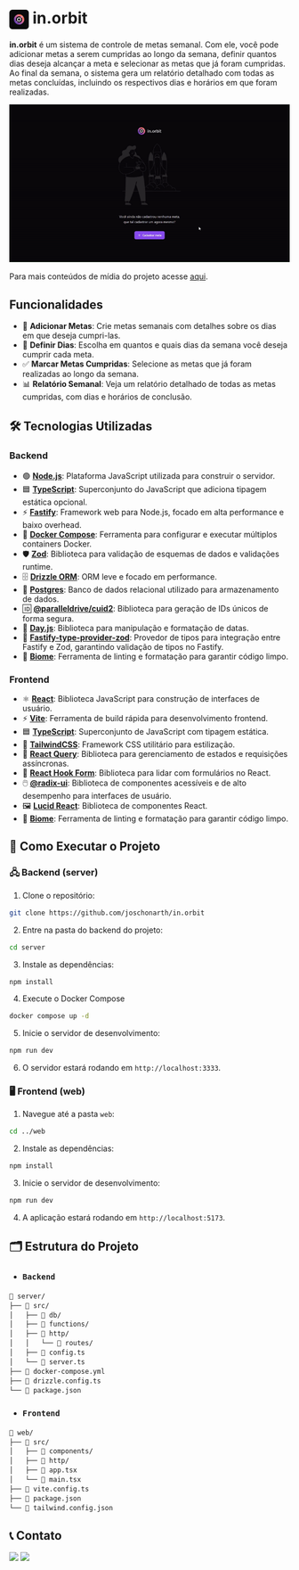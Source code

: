 # <img src="assets/icon.svg" alt="in.orbit preview" width="35" align="center"/> in.orbit

**in.orbit** é um sistema de controle de metas semanal. Com ele, você pode adicionar metas a serem cumpridas ao longo da semana, definir quantos dias deseja alcançar a meta e selecionar as metas que já foram cumpridas. Ao final da semana, o sistema gera um relatório detalhado com todas as metas concluídas, incluindo os respectivos dias e horários em que foram realizadas.

<div align="center">

  ![in-orbit](assets/in-orbit.gif)

</div>

Para mais conteúdos de mídia do projeto acesse [aqui](assets/).

## Funcionalidades

- 📝 **Adicionar Metas**: Crie metas semanais com detalhes sobre os dias em que deseja cumpri-las.
- 📅 **Definir Dias**: Escolha em quantos e quais dias da semana você deseja cumprir cada meta.
- ✅ **Marcar Metas Cumpridas**: Selecione as metas que já foram realizadas ao longo da semana.
- 📊 **Relatório Semanal**: Veja um relatório detalhado de todas as metas cumpridas, com dias e horários de conclusão.

## 🛠️ Tecnologias Utilizadas

### Backend
- 🟢 **[Node.js](https://nodejs.org/)**: Plataforma JavaScript utilizada para construir o servidor.
- 🟦 **[TypeScript](https://www.typescriptlang.org/)**: Superconjunto do JavaScript que adiciona tipagem estática opcional.
- ⚡ **[Fastify](https://www.fastify.io/)**: Framework web para Node.js, focado em alta performance e baixo overhead.
- 🐳 **[Docker Compose](https://docs.docker.com/compose/)**: Ferramenta para configurar e executar múltiplos containers Docker.
- 🛡️ **[Zod](https://zod.dev/)**: Biblioteca para validação de esquemas de dados e validações runtime.
- 🗄️ **[Drizzle ORM](https://orm.drizzle.team/)**: ORM leve e focado em performance.
- 🐘 **[Postgres](https://www.postgresql.org/)**: Banco de dados relacional utilizado para armazenamento de dados.
- 🆔 **[@paralleldrive/cuid2](https://github.com/paralleldrive/cuid2)**: Biblioteca para geração de IDs únicos de forma segura.
- 📆 **[Day.js](https://day.js.org/)**: Biblioteca para manipulação e formatação de datas.
- 🔐 **[Fastify-type-provider-zod](https://github.com/fastify/fastify-type-provider-zod)**: Provedor de tipos para integração entre Fastify e Zod, garantindo validação de tipos no Fastify.
- 🌱 **[Biome](https://biomejs.dev/)**: Ferramenta de linting e formatação para garantir código limpo.

### Frontend
- ⚛️ **[React](https://reactjs.org/)**: Biblioteca JavaScript para construção de interfaces de usuário.
- ⚡ **[Vite](https://vitejs.dev/)**: Ferramenta de build rápida para desenvolvimento frontend.
- 🟦 **[TypeScript](https://www.typescriptlang.org/)**: Superconjunto de JavaScript com tipagem estática.
- 🎨 **[TailwindCSS](https://tailwindcss.com/)**: Framework CSS utilitário para estilização.
- 📡 **[React Query](https://tanstack.com/query/v3/)**: Biblioteca para gerenciamento de estados e requisições assíncronas.
- 📝 **[React Hook Form](https://react-hook-form.com/)**: Biblioteca para lidar com formulários no React.
- 🖱️ **[@radix-ui](https://www.radix-ui.com/)**: Biblioteca de componentes acessíveis e de alto desempenho para interfaces de usuário.
- 🖼️ **[Lucid React](https://www.npmjs.com/package/lucid-react)**: Biblioteca de componentes React.
- 🌱 **[Biome](https://biomejs.dev/)**: Ferramenta de linting e formatação para garantir código limpo.

## 🚀 Como Executar o Projeto

### 🖧 Backend (server)

1. Clone o repositório:

```bash
git clone https://github.com/joschonarth/in.orbit
```

2. Entre na pasta do backend do projeto:
```bash
cd server
```

3. Instale as dependências:
```bash
npm install
```

4. Execute o Docker Compose
```bash
docker compose up -d
```

5. Inicie o servidor de desenvolvimento:
```bash
npm run dev
```

6. O servidor estará rodando em `http://localhost:3333`.

### 🖥️ Frontend (web)

1. Navegue até a pasta `web`:

```bash
cd ../web
```

2. Instale as dependências:
```bash
npm install
```

3. Inicie o servidor de desenvolvimento:
```bash
npm run dev
```

4. A aplicação estará rodando em `http://localhost:5173`.


## 🗂️ Estrutura do Projeto

* ### `Backend`

```bash
📁 server/
├── 📁 src/
│   ├── 📁 db/
│   ├── 📁 functions/
│   ├── 📁 http/
│   │   └── 📁 routes/
│   ├── 📄 config.ts
│   └── 📄 server.ts
├── 📄 docker-compose.yml
├── 📄 drizzle.config.ts
└── 📄 package.json
```

* ### `Frontend`

```bash
📁 web/
├── 📁 src/
│   ├── 📁 components/
│   ├── 📁 http/
│   ├── 📄 app.tsx
│   └── 📄 main.tsx
├── 📄 vite.config.ts
├── 📄 package.json
└── 📄 tailwind.config.json
```

## 📞 Contato 

<div>
    <a href="https://www.linkedin.com/in/joschonarth/" target="_blank"><img src="https://img.shields.io/badge/LinkedIn-0077B5?style=for-the-badge&logo=linkedin&logoColor=white" target="_blank"></a>
    <a href="mailto:joschonarth@gmail.com" target="_blank"><img src="https://img.shields.io/badge/Gmail-D14836?style=for-the-badge&logo=gmail&logoColor=white" target="_blank"></a>
</div>